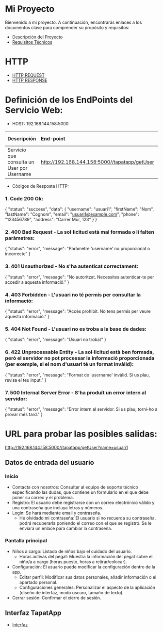 # Mi Proyecto

Bienvenido a mi proyecto. A continuación, encontrarás enlaces a los documentos clave para comprender su propósito y requisitos:

- [Descripción del Proyecto](descripcion.md)
- [Requisitos Técnicos](requisitos.md)

# HTTP

- [HTTP REQUEST](HTTPRequest.md)
- [HTTP RESPONSE](HTTPResponse.md)

# Definición de los EndPoints del Servicio Web:
  - HOST: 192.168.144.158:5000

| Descripción  | End-point     | Method     |Tipus de petició|Parametres|
| :---        |  :---        |  :---        |  :---         |  :---     |
| Servicio que consulta un User por Username  | http://192.168.144.158:5000//tapatapp/getUser |GET | application/json |  username |
  
  - Còdigos de Resposta HTTP:
    
### 1. Code 200 Ok:
{
"status": "success",
  "data": {
    "username": "usuari1",
    "firstName": "Nom",
    "lastName": "Cognom",
    "email": "usuari1@example.com",
    "phone": "123456789",
    "address": "Carrer Mor, 123"
    }
}

### 2. 400 Bad Request - La sol·licitud està mal formada o li falten paràmetres:
{
"status": "error",
  "message": "Paràmetre 'username' no proporcionat o incorrecte"
}
### 3. 401 Unauthorized - No s'ha autenticat correctament:
{
  "status": "error",
  "message": "No autoritzat. Necessites autenticar-te per accedir a aquesta informació."
}
### 4. 403 Forbidden - L'usuari no té permís per consultar la informació:
{
  "status": "error",
  "message": "Accés prohibit. No tens permís per veure aquesta informació."
}

### 5. 404 Not Found - L'usuari no es troba a la base de dades:
{
  "status": "error",
  "message": "Usuari no trobat"
}
### 6. 422 Unprocessable Entity - La sol·licitud està ben formada, però el servidor no pot processar la informació proporcionada (per exemple, si el nom d'usuari té un format invàlid):
{
  "status": "error",
  "message": "Format de 'username' invàlid. 
  Si us plau, revisa el teu input."
}

### 7. 500 Internal Server Error - S'ha produït un error intern al servidor:
{
  "status": "error",
  "message": "Error intern al servidor. Si us plau, torni-ho a provar més tard."
}
# URL para probar las posibles salidas:
http://192.168.144.158:5000//tapatapp/getUser?name=usuari1

## Datos de entrada del usuario

### Inicio

- Contacta con nosotros: Consultar al equipo de soporte técnico especificando las dudas, que contiene un formulario en el que debe poner su correo y el problema.
- Registro: El usuario debe registrarse con un correo electrónico válido y una contraseña que incluya letras y números.
- Login: Se hará mediante email y contraseña.
  - He olvidado mi contraseña: El usuario si no recuerda su contraseña, podrá recuperarla poniendo el correo con el que se registró. Se le enviará un enlace para cambiar la contraseña.

### Pantalla principal

- Niños a cargo: Listado de niños bajo el cuidado del usuario.
  - Horas activas del pegat: Muestra la información del pegat sobre el niño/a a cargo (horas puesto, horas a retirar/colocar).
- Configuración: El usuario puede modificar la configuración dentro de la app.
  - Editar perfil: Modificar sus datos personales, añadir información o el apartado personal.
  - Configuraciones generales: Personalizar el aspecto de la aplicación (diseño de interfaz, modo oscuro, tamaño de texto).
- Cerrar sesión: Confirmar el cierre de sesión.

## Interfaz TapatApp
- [Interfaz](InterfazTapatApp.mmd)
